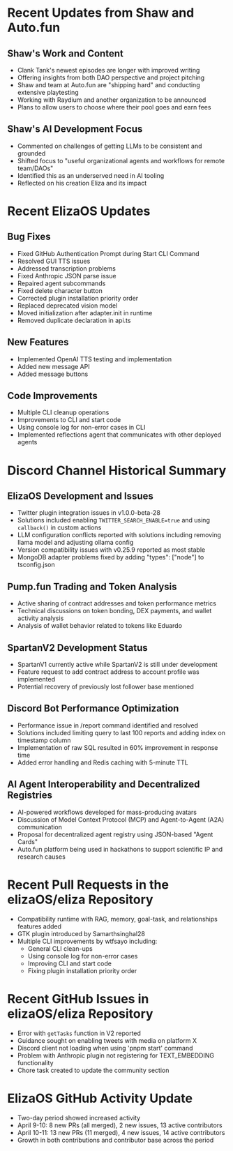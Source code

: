 # Recent Updates from Shaw and Auto.fun

## Shaw's Work and Content
- Clank Tank's newest episodes are longer with improved writing
- Offering insights from both DAO perspective and project pitching
- Shaw and team at Auto.fun are "shipping hard" and conducting extensive playtesting
- Working with Raydium and another organization to be announced
- Plans to allow users to choose where their pool goes and earn fees

## Shaw's AI Development Focus
- Commented on challenges of getting LLMs to be consistent and grounded
- Shifted focus to "useful organizational agents and workflows for remote team/DAOs"
- Identified this as an underserved need in AI tooling
- Reflected on his creation Eliza and its impact

# Recent ElizaOS Updates

## Bug Fixes
- Fixed GitHub Authentication Prompt during Start CLI Command
- Resolved GUI TTS issues
- Addressed transcription problems
- Fixed Anthropic JSON parse issue
- Repaired agent subcommands
- Fixed delete character button
- Corrected plugin installation priority order
- Replaced deprecated vision model
- Moved initialization after adapter.init in runtime
- Removed duplicate declaration in api.ts

## New Features
- Implemented OpenAI TTS testing and implementation
- Added new message API
- Added message buttons

## Code Improvements
- Multiple CLI cleanup operations
- Improvements to CLI and start code
- Using console log for non-error cases in CLI
- Implemented reflections agent that communicates with other deployed agents

# Discord Channel Historical Summary

## ElizaOS Development and Issues
- Twitter plugin integration issues in v1.0.0-beta-28
- Solutions included enabling `TWITTER_SEARCH_ENABLE=true` and using `callback()` in custom actions
- LLM configuration conflicts reported with solutions including removing llama model and adjusting ollama config
- Version compatibility issues with v0.25.9 reported as most stable
- MongoDB adapter problems fixed by adding "types": ["node"] to tsconfig.json

## Pump.fun Trading and Token Analysis
- Active sharing of contract addresses and token performance metrics
- Technical discussions on token bonding, DEX payments, and wallet activity analysis
- Analysis of wallet behavior related to tokens like Eduardo

## SpartanV2 Development Status
- SpartanV1 currently active while SpartanV2 is still under development
- Feature request to add contract address to account profile was implemented
- Potential recovery of previously lost follower base mentioned

## Discord Bot Performance Optimization
- Performance issue in /report command identified and resolved
- Solutions included limiting query to last 100 reports and adding index on timestamp column
- Implementation of raw SQL resulted in 60% improvement in response time
- Added error handling and Redis caching with 5-minute TTL

## AI Agent Interoperability and Decentralized Registries
- AI-powered workflows developed for mass-producing avatars
- Discussion of Model Context Protocol (MCP) and Agent-to-Agent (A2A) communication
- Proposal for decentralized agent registry using JSON-based "Agent Cards"
- Auto.fun platform being used in hackathons to support scientific IP and research causes

# Recent Pull Requests in the elizaOS/eliza Repository

- Compatibility runtime with RAG, memory, goal-task, and relationships features added
- GTK plugin introduced by Samarthsinghal28
- Multiple CLI improvements by wtfsayo including:
  - General CLI clean-ups
  - Using console log for non-error cases
  - Improving CLI and start code
  - Fixing plugin installation priority order

# Recent GitHub Issues in elizaOS/eliza Repository

- Error with `getTasks` function in V2 reported
- Guidance sought on enabling tweets with media on platform X
- Discord client not loading when using 'pnpm start' command
- Problem with Anthropic plugin not registering for TEXT_EMBEDDING functionality
- Chore task created to update the community section

# ElizaOS GitHub Activity Update

- Two-day period showed increased activity
- April 9-10: 8 new PRs (all merged), 2 new issues, 13 active contributors
- April 10-11: 13 new PRs (11 merged), 4 new issues, 14 active contributors
- Growth in both contributions and contributor base across the period